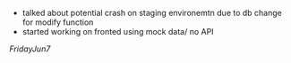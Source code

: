 - talked about potential crash on staging environemtn due to db change for modify function
- started working on fronted using mock data/ no API

_FridayJun7_
